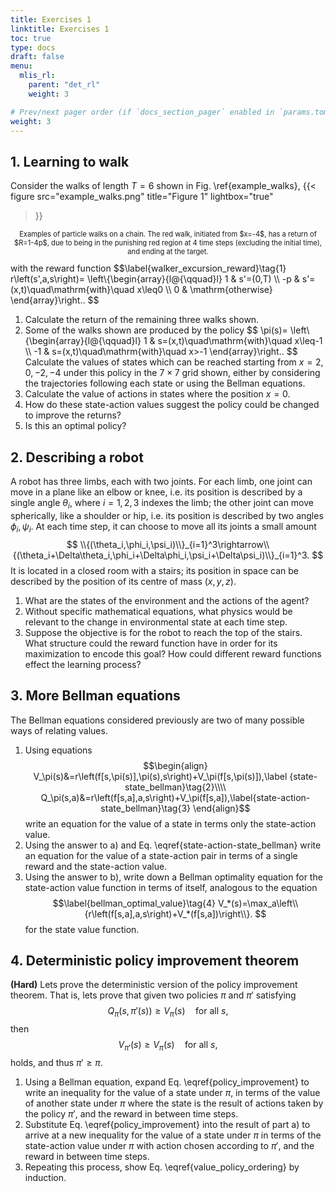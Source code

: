 ```yaml
---
title: Exercises 1
linktitle: Exercises 1
toc: true
type: docs
draft: false
menu:
  mlis_rl:
    parent: "det_rl"
    weight: 3

# Prev/next pager order (if `docs_section_pager` enabled in `params.toml`)
weight: 3
---
```


## 1. Learning to walk
Consider the walks of length $T=6$ shown in Fig. \ref{example_walks},
{{< 
figure src="example_walks.png" 
title="Figure 1" 
lightbox="true" 
>}}
<p style="text-align: center; font-size:80%">
Examples of particle walks on a chain. The red walk, initiated from $x=-4$, has a return of $R=1-4p$, due to being in the punishing red region at 4 time steps (excluding the initial time), and ending at the target.
</p>
with the reward function
$$\label{walker_excursion_reward}\tag{1}
r\left(s',a,s\right)=
\left\{\begin{array}{l@{\qquad}l}
1 & s'=(0,T) \\
-p & s'=(x,t)\quad\mathrm{with}\quad x\leq0 \\
0 & \mathrm{otherwise}
\end{array}\right..
$$

1.  Calculate the return of the remaining three walks shown.
2.  Some of the walks shown are produced by the policy
    $$
    \pi(s)=
    \left\\{\begin{array}{l@{\qquad}l}
    1 & s=(x,t)\quad\mathrm{with}\quad x\leq-1 \\\\
    -1 & s=(x,t)\quad\mathrm{with}\quad x>-1
    \end{array}\right..
    $$
    Calculate the values of states which can be reached starting from $x=2,0,-2,-4$ under this policy in the $7\times7$ grid shown, either by considering the trajectories following each state or using the Bellman equations.
3.  Calculate the value of actions in states where the position $x=0$.
4.  How do these state-action values suggest the policy could be changed to 
    improve  the returns?
5.  Is this an optimal policy?

## 2. Describing a robot
A robot has three limbs, each with two joints.
For each limb, one joint can move in a plane like an elbow or knee, i.e. its position is described by a single angle $\theta_i$, where $i=1,2,3$ indexes the limb; the other joint can move spherically, like a shoulder or hip, i.e. its position is described by two angles $\phi_i,\psi_i$.
At each time step, it can choose to move all its joints a small amount
$$
\\{(\theta_i,\phi_i,\psi_i)\\}_{i=1}^3\rightarrow\\{(\theta_i+\Delta\theta_i,\phi_i+\Delta\phi_i,\psi_i+\Delta\psi_i)\\}_{i=1}^3.
$$
It is located in a closed room with a stairs; its position in space can be described by the position of its centre of mass $(x,y,z)$.
1.  What are the states of the environment and the actions of the agent?
2.  Without specific mathematical equations, what physics would be relevant to the change
    in environmental state at each time step.
3.  Suppose the objective is for the robot to reach the top of the stairs. 
    What structure could the reward function have in order for its maximization to encode this goal?
    How could different reward functions effect the learning process?

## 3. More Bellman equations
The Bellman equations considered previously are two of many possible ways of relating values.

1.  Using equations 
    $$\begin{align}
    V_\pi(s)&=r\left(f[s,\pi(s)],\pi(s),s\right)+V_\pi(f[s,\pi(s)]),\label  {state-state_bellman}\tag{2}\\\\
    Q_\pi(s,a)&=r\left(f[s,a],a,s\right)+V_\pi(f[s,a]),\label{state-action-state_bellman}\tag{3}
    \end{align}$$
    write an equation for the value of a state in terms only the state-action value.
2.  Using the answer to a) and Eq. \eqref{state-action-state_bellman} write an 
    equation for the value of a state-action pair in terms of a single reward and the  state-action value.
3.  Using the answer to b), write down a Bellman optimality equation for the  
    state-action value function in terms of itself, analogous to the equation
    $$\label{bellman_optimal_value}\tag{4}
    V_*(s)=\max_a\left\\{r\left(f[s,a],a,s\right)+V_*(f[s,a])\right\\}.
    $$ 
    for the state value function.

## 4. Deterministic policy improvement theorem
**(Hard)** Lets prove the deterministic version of the policy improvement theorem.
That is, lets prove that given two policies $\pi$ and $\pi'$ satisfying 
$$\label{policy_improvement}\tag{5}
Q_\pi(s,\pi'(s))\geq V_\pi(s)\quad\mathrm{for}\ \mathrm{all}\ s,
$$
then 
$$\label{value_policy_ordering}\tag{6}
V_{\pi'}(s)\geq V_{\pi}(s)\quad\mathrm{for}\ \mathrm{all}\ s,
$$
holds, and thus $\pi'\geq\pi$.
1.  Using a Bellman equation, expand Eq. \eqref{policy_improvement} to write an 
    inequality for the value of a state under $\pi$, in terms of the value of another state under $\pi$ where the state is the result of actions taken by the policy $\pi'$, and the reward in between time steps.
2.  Substitute Eq. \eqref{policy_improvement} into the result of part a) to arrive at a 
    new inequality for the value of a state under $\pi$ in terms of the state-action value under $\pi$ with action chosen according to $\pi'$, and the reward in between time steps.
3.  Repeating this process, show Eq. \eqref{value_policy_ordering} by induction.